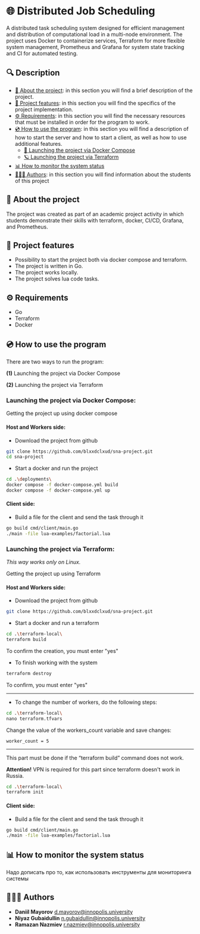 # 🌐 Distributed Job Scheduling 

A distributed task scheduling system designed for efficient management and distribution of computational load in a multi-node environment. The project uses Docker to containerize services, Terraform for more flexible system management, Prometheus and Grafana for system state tracking and CI for automated testing.
## 🔍 Description
- [📄 About the project](#-about-the-project): in this section you will find a brief description of the project.
- [🚀 Project features](#-project-features): in this section you will find the specifics of the project implementation.
- [⚙️ Requirements](#-requirements): in this section you will find the necessary resources that must be installed in order for the program to work.
- [💿 How to use the program](#-how-to-use-the-program): in this section you will find a description of how to start the server and how to start a client, as well as how to use additional features.
    - [🐋 Launching the project via Docker Compose](#launching-the-project-via-docker-compose)
    - [🪐 Launching the project via Terraform](#launching-the-project-via-terraform)
- [📊 How to monitor the system status](#-how-to-monitor-the-system-status)
- [👨🏻‍💻 Authors](#-authors): in this section you will find information about the students of this project 

## 📄 About the project
The project was created as part of an academic project activity in which students demonstrate their skills with terraform, docker, CI/CD, Grafana, and Prometheus.

## 🔖 Project features
- Possibility to start the project both via docker compose and terraform.
- The project is written in Go.
- The project works locally.
- The project solves lua code tasks.

## ⚙️ Requirements
- Go
- Terraform
- Docker 

## 💿 How to use the program
There are two ways to run the program: 

**(1)** Launching the project via Docker Compose

**(2)** Launching the project via Terraform

### Launching the project via Docker Compose:
Getting the project up using docker compose
#### Host and Workers side:
- Download the project from github
```bash
git clone https://github.com/blxxdclxud/sna-project.git
cd sna-project
```
- Start a docker and run the project
```bash
cd .\deployments\
docker compose -f docker-compose.yml build
docker compose -f docker-compose.yml up
```
#### Client side:
- Build a file for the client and send the task through it
```bash
go build cmd/client/main.go
./main -file lua-examples/factorial.lua
```

### Launching the project via Terraform:
*This way works only on Linux.*

Getting the project up using Terraform
#### Host and Workers side:
- Download the project from github
```bash
git clone https://github.com/blxxdclxud/sna-project.git
```
- Start a docker and run a terraform
```bash
cd .\terraform-local\
terraform build
```
To confirm the creation, you must enter "yes"

- To finish working with the system
```bash
terraform destroy
```
To confirm, you must enter "yes"

---
- To change the number of workers, do the following steps:
```bash
cd .\terraform-local\
nano terraform.tfvars
```
Change the value of the workers_count variable and save changes:
```
worker_count = 5
```
---
This part must be done if the “terraform build” command does not work.

**Attention!** VPN is required for this part since terraform doesn't work in Russia.
``` bash
cd .\terraform-local\
terraform init
```

#### Client side:
- Build a file for the client and send the task through it
```bash
go build cmd/client/main.go
./main -file lua-examples/factorial.lua
```
## 📊 How to monitor the system status
Надо дописать про то, как использовать инструменты для мониторинга системы

## 👨🏻‍💻 Authors
- **Daniil Mayorov** d.mayorov@innopolis.university 
- **Niyaz Gubaidullin** n.gubaidullin@innopolis.university
- **Ramazan Nazmiev** r.nazmiev@innopolis.university

